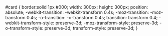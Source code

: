 #card {
  border:solid 1px #000;
  width: 300px;
  height: 300px;
  position: absolute;
  -webkit-transition: -webkit-transform 0.4s;
  -moz-transition: -moz-transform 0.4s;
  -o-transition: -o-transform 0.4s;
  transition: transform 0.4;
  -webkit-transform-style: preserve-3d;
  -moz-transform-style: preserve-3d;
  -o-transform-style: preserve-3d;
  transform-style: preserve-3d;
}
